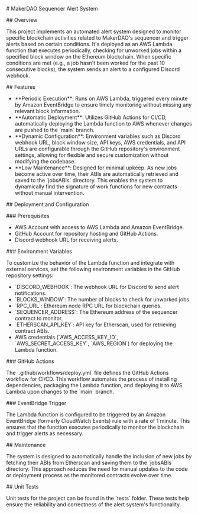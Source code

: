 \# MakerDAO Sequencer Alert System

\## Overview

This project implements an automated alert system designed to monitor specific blockchain activities related to MakerDAO's sequencer and trigger alerts based on certain conditions. It's deployed as an AWS Lambda function that executes periodically, checking for unworked jobs within a specified block window on the Ethereum blockchain. When specific conditions are met (e.g., a job hasn't been worked for the past 10 consecutive blocks), the system sends an alert to a configured Discord webhook.

\## Features

- \*\*Periodic Execution\*\*: Runs on AWS Lambda, triggered every minute by Amazon EventBridge to ensure timely monitoring without missing any relevant block information.
- \*\*Automatic Deployment\*\*: Utilizes GitHub Actions for CI/CD, automatically deploying the Lambda function to AWS whenever changes are pushed to the \`main\` branch.
- \*\*Dynamic Configuration\*\*: Environment variables such as Discord webhook URL, block window size, API keys, AWS credentials, and API URLs are configurable through the GitHub repository's environment settings, allowing for flexible and secure customization without modifying the codebase.
- \*\*Low Maintenance\*\*: Designed for minimal upkeep. As new jobs become active over time, their ABIs are automatically retrieved and saved to the \`jobsABIs\` directory. This enables the system to dynamically find the signature of work functions for new contracts without manual intervention.

\## Deployment and Configuration

\### Prerequisites

- AWS Account with access to AWS Lambda and Amazon EventBridge.
- GitHub Account for repository hosting and GitHub Actions.
- Discord webhook URL for receiving alerts.

\### Environment Variables

To customize the behavior of the Lambda function and integrate with external services, set the following environment variables in the GitHub repository settings:

- \`DISCORD_WEBHOOK\`: The webhook URL for Discord to send alert notifications.
- \`BLOCKS_WINDOW\`: The number of blocks to check for unworked jobs.
- \`RPC_URL\`: Ethereum node RPC URL for blockchain queries.
- \`SEQUENCER_ADDRESS\`: The Ethereum address of the sequencer contract to monitor.
- \`ETHERSCAN_API_KEY\`: API key for Etherscan, used for retrieving contract ABIs.
- AWS credentials (\`AWS_ACCESS_KEY_ID\`, \`AWS_SECRET_ACCESS_KEY\`, \`AWS_REGION\`) for deploying the Lambda function.

\### GitHub Actions

The \`.github/workflows/deploy.yml\` file defines the GitHub Actions workflow for CI/CD. This workflow automates the process of installing dependencies, packaging the Lambda function, and deploying it to AWS Lambda upon changes to the \`main\` branch.

\### EventBridge Trigger

The Lambda function is configured to be triggered by an Amazon EventBridge (formerly CloudWatch Events) rule with a rate of 1 minute. This ensures that the function executes periodically to monitor the blockchain and trigger alerts as necessary.

\## Maintenance

The system is designed to automatically handle the inclusion of new jobs by fetching their ABIs from Etherscan and saving them to the \`jobsABIs\` directory. This approach reduces the need for manual updates to the code or deployment process as the monitored contracts evolve over time.

\## Unit Tests

Unit tests for the project can be found in the \`tests\` folder. These tests help ensure the reliability and correctness of the alert system's functionality.
